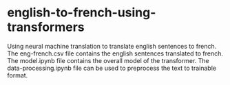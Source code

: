 # english-to-french-using-transformers
Using neural machine translation to translate english sentences to french.
The eng-french.csv file contains the english sentences translated to french.
The model.ipynb file contains the overall model of the transformer.
The data-processing.ipynb file can be used to preprocess the text to trainable format.

